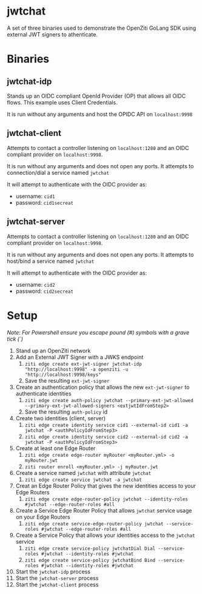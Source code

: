 # jwtchat

A set of three binaries used to demonstrate the OpenZiti GoLang SDK using external JWT signers to athenticate.

# Binaries

## jwtchat-idp

Stands up an OIDC compliant OpenId Provider (OP) that allows all OIDC flows. This example uses Client Credentials.

It is run without any arguments and host the OPIDC API on `localhost:9998`

## jwtchat-client

Attempts to contact a controller listening on `localhost:1280` and an OIDC compliant provider on `localhost:9998`.

It is run without any arguments and does not open any ports. It attempts to connection/dial a service named `jwtchat`

It will attempt to authenticate with the OIDC provider as:

- username: `cid1`
- password: `cid1secreat`


## jwtchat-server

Attempts to contact a controller listening on `localhost:1280` and an OIDC compliant provider on `localhost:9998`.

It is run without any arguments and does not open any ports. It attempts to host/bind a service named `jwtchat`

It will attempt to authenticate with the OIDC provider as:

- username: `cid2`
- password: `cid2secreat`

# Setup

*Note: For Powershell ensure you escape pound (#) symbols with a grave tick (`)*

1) Stand up an OpenZiti network
2) Add an External JWT Signer with a JWKS endpoint
   1) `ziti edge create ext-jwt-signer jwtchat-idp "http://localhost:9998" -a openziti -u "http://localhost:9998/keys"`
   2) Save the resulting `ext-jwt-signer`
3) Create an authentication policy that allows the new `ext-jwt-signer` to authenticate identities
   1) `ziti edge create auth-policy jwtchat --primary-ext-jwt-allowed --primary-ext-jwt-allowed-signers <extjwtIdFromStep2>`
   2) Save the resulting `auth-policy` id
4) Create two identities (client, server)
   1) `ziti edge create identity service cid1 --external-id cid1 -a jwtchat -P <authPolicyIdFromStep3>`
   2) `ziti edge create identity service cid2 --external-id cid2 -a jwtchat -P <authPolicyIdFromStep3>`
5) Create at least one Edge Router
   1) `ziti edge create edge-router myRouter <myRouter.yml> -o myRouter.jwt`
   2) `ziti router enroll <myRouter.yml> -j myRouter.jwt`
6) Create a service named `jwtchat` with attribute `jwtchat`
   1) `ziti edge create service jwtchat -a jwtchat`
7) Creat an Edge Router Policy that gives the new identities access to your Edge Routers
   1) `ziti edge create edge-router-policy jwtchat --identity-roles #jwtchat --edge-router-roles #all`
8) Create a Service Edge Router Policy that allows `jwtchat` service usage on your Edge Routers
   1) `ziti edge create service-edge-router-policy jwtchat --service-roles #jwtchat --edge-router-roles #all`
9) Create a Service Policy that allows your identities access to the `jwtchat` service
   1) `ziti edge create service-policy jwtchatDial Dial --service-roles #jwtchat --identity-roles #jwtchat`
   2) `ziti edge create service-policy jwtchatBind Bind --service-roles #jwtchat --identity-roles #jwtchat`
10) Start the `jwtchat-idp` process
11) Start the `jwtchat-server` process
12) Start the `jwtchat-client` process
